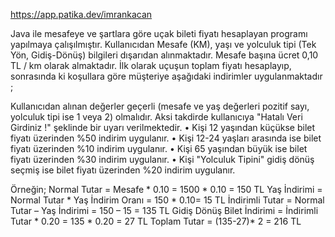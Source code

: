 
https://app.patika.dev/imrankacan

Java ile mesafeye ve şartlara göre uçak bileti fiyatı hesaplayan programı yapılmaya çalışılmıştır. Kullanıcıdan Mesafe (KM), yaşı ve yolculuk tipi (Tek Yön, Gidiş-Dönüş) bilgileri dışarıdan alınmaktadır. Mesafe başına ücret 0,10 TL / km olarak almaktadır. İlk olarak uçuşun toplam fiyatı hesaplayıp, sonrasında ki koşullara göre müşteriye aşağıdaki indirimler uygulanmaktadır ;

Kullanıcıdan alınan değerler geçerli (mesafe ve yaş değerleri pozitif sayı, yolculuk tipi ise 1 veya 2) olmalıdır. Aksi takdirde kullanıcıya "Hatalı Veri Girdiniz !" şeklinde bir uyarı verilmektedir.
• Kişi 12 yaşından küçükse bilet fiyatı üzerinden %50 indirim uygulanır.
• Kişi 12-24 yaşları arasında ise bilet fiyatı üzerinden %10 indirim uygulanır.
• Kişi 65 yaşından büyük ise bilet fiyatı üzerinden %30 indirim uygulanır.
• Kişi "Yolculuk Tipini" gidiş dönüş seçmiş ise bilet fiyatı üzerinden %20 indirim uygulanır.

Örneğin;
Normal Tutar = Mesafe * 0.10 = 1500 * 0.10 = 150 TL
Yaş İndirimi = Normal Tutar * Yaş İndirim Oranı = 150 * 0.10= 15 TL
İndirimli Tutar = Normal Tutar – Yaş İndirimi = 150 – 15 = 135 TL
Gidiş Dönüş Bilet İndirimi = İndirimli Tutar * 0.20 = 135 * 0.20 = 27 TL
Toplam Tutar = (135-27)* 2 = 216 TL